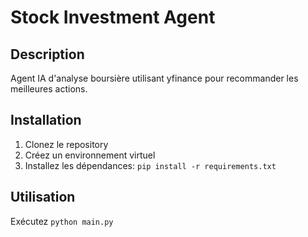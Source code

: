 # Stock Investment Agent

## Description

Agent IA d'analyse boursière utilisant yfinance pour recommander les meilleures actions.

## Installation

1. Clonez le repository
2. Créez un environnement virtuel
3. Installez les dépendances: `pip install -r requirements.txt`

## Utilisation

Exécutez `python main.py`
